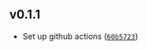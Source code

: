 ## v0.1.1

- Set up github actions ([`60b5723`](https://github.com/https://github.com/Belo-RenaruX/crp-ts-server/commit/60b5723))

